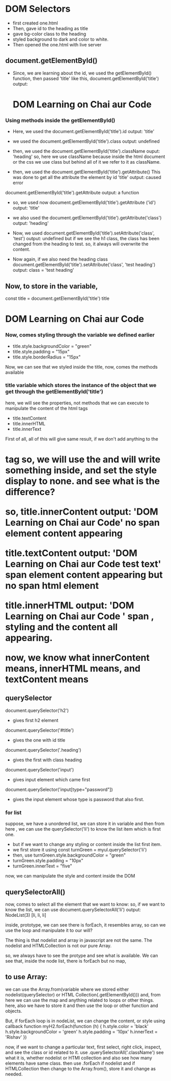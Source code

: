 # DOM Selectors

- first created one.html
- Then, gave id to the heading as title
- gave bg-color class to the heading
- styled background to dark and color to white.
- Then opened the one.html with live server

## document.getElementById()
- Since, we are learning about the id, we used the getElementById() function, then passed 'title'
like this,
document.getElementById('title')
output: <h1 id="title" class="heading">DOM Learning on Chai aur Code</h1>

### Using methods inside the getElementById()

- Here, we used the document.getElementById('title').id
output: 'title'

- we used the document.getElementById('title').class
output: undefined

- then, we used the document.getElementById('title').className
ouput: 'heading'
so, here we use className because inside the html document or the css we use class but behind all of it we refer to it as className.

- then, we used the document.getElementById('title').getAttribute()
This was done to get all the attribute the element by id 'title'
output: caused error

document.getElementById('title').getAttribute
output: a function

- so, we used now document.getElementById('title').getAttribute
('id')
output: 'title'

- we also used the document.getElementById('title').getAttribute('class')
output: 'heading'

- Now, we used
document.getElementById('title').setAttribute('class', 'test')
output: undefined
but if we see the h1 class, the class has been changed from the heading to test.
so, it always will overwrite the content.

- Now again, if we also need the heading class
document.getElementById('title').setAttribute('class', 'test heading')
output: class = 'test heading'

## Now, to store in the variable,
const title = document.getElementById('title')
title
<h1 id="title" class="heading">DOM Learning on Chai aur Code</h1>

### Now, comes styling through the variable we defined earlier

- title.style.backgroundColor = "green"
- title.style.padding = "15px"
- title.style.borderRadius = "15px"

Now, we can see that we styled inside the title,
now, comes the methods available

### title variable which stores the instance of the object that we get through the getElementById('title')

here, we will see the properties, not methods that we can execute to manipulate the content of the html tags

- title.textContent
- title.innerHTML
- title.innerText

First of all, all of this will give same result, if we don't add anything to the <h1> tag
so, we will use the <span></span> and will write something inside, and set the style display to none. and see what is the difference?

so,
title.innerContent
output: 'DOM Learning on Chai aur Code'
no span element content appearing

title.textContent
output: 'DOM Learning on Chai aur Code test text'
span element content appearing but no span html element

title.innerHTML
output: 'DOM Learning on Chai aur Code <span style="display: none;">test text</span>'
span , styling and the content all appearing.

now, we know what innerContent means, innerHTML means, and textContent means

## querySelector

document.querySelector('h2')
- gives first h2 element

document.querySelector('#title')
- gives the one with id title

document.querySelector('.heading')
- gives the first with class heading

document.querySelector('input')
- gives input element which came first

document.querySelector('input[type="password"])
- gives the input element whose type is password that also first.

### for list
suppose, we have a unordered list, we can store it in variable and then from here , we can use the querySelector('li') to know the list item which is first one.
- but if we want to change any styling or content inside the list first item.
- we first store it using const turnGreen = myul.querySelector('li')
- then, use turnGreen.style.backgroundColor = "green"
- turnGreen.style.padding = "10px"
- turnGreen.innerText = "five"

now, we can manipulate the style and content inside the DOM

## querySelectorAll()

now, comes to select all the element that we want to know:
so, if we want to know the list, we can use
document.querySelectorAll('li')
output: NodeList(3) [li, li, li]

inside, prototype, we can see there is forEach, it resembles array, so can we use the loop and manipulate it to our will?

The thing is that nodelist and array in javascript are not the same.
The nodelist and HTMLCollection is not our pure Array.

so, we always have to see the protype and see what is available.
We can see that, inside the node list, there is forEach but no map, 

## to use Array:

we can use the Array.from(variable where we stored either nodelist(querySelector) or HTML Collection(.getElementById()))
and, from here we can use the map and anything related to loops or other things.
here, also we have to store it and then use the loop or other function and objects.

But, if forEach loop is in nodeList, we can change the content, or style using callback function 
myH2.forEach(function (h) {
    h.style.color = 'black'
    h.style.backgroundColor = 'green'
    h.style.padding = '10px'
    h.innerText = 'Rishav'
})

now, if we want to change a particular text, first select, right click, inspect, and see the class or id related to it.
use .querySelectorAll('.className')
see what it is, whether nodelist or HTMl collection and also see how many elements have same class.
then use .forEach if nodelist and if HTMLCollection then change to the Array.from(), store it and change as needed.